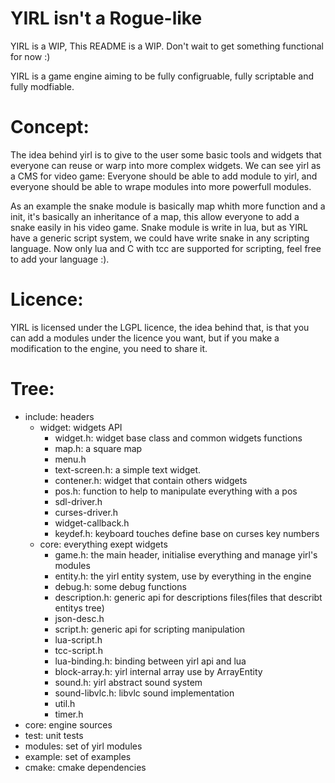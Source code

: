 # YIRL isn't a Rogue-like

YIRL is a WIP,
This README is a WIP.
Don't wait to get something functional for now :)

YIRL is a game engine aiming to be fully configruable, fully scriptable and
fully modfiable.

# Concept:
The idea behind yirl is to give to the user some basic tools and widgets that everyone can reuse or warp into more complex widgets.
We can see yirl as a CMS for video game:
Everyone should be able to add module to yirl, and everyone should be able to wrape modules into more powerfull modules.

As an example the snake module is basically map whith more function and a init, it's basically an inheritance of a map, this allow everyone to add a snake easily in his video game.
Snake module is write in lua, but as YIRL have a generic script system, we could have write snake in any scripting language.
Now only lua and C with tcc are supported for scripting, feel free to add your language :).


# Licence:
YIRL is licensed under the LGPL licence, the idea behind that, is that you can add a modules under the licence you want, but if you make a modification to the engine, you need to share it.

# Tree:

* include: headers
  * widget: widgets API
    * widget.h: widget base class and common widgets functions
    * map.h: a square map
    * menu.h
    * text-screen.h: a simple text widget.
    * contener.h: widget that contain others widgets
    * pos.h: function to help to manipulate everything with a pos
    * sdl-driver.h
    * curses-driver.h
    * widget-callback.h
    * keydef.h: keyboard touches define base on curses key numbers
  * core: everything exept widgets
    * game.h: the main header, initialise everything and manage yirl's modules
    * entity.h: the yirl entity system, use by everything in the engine
    * debug.h: some debug functions
    * description.h: generic api for descriptions files(files that describt entitys tree)
    * json-desc.h
    * script.h: generic api for scripting manipulation
    * lua-script.h
    * tcc-script.h
    * lua-binding.h: binding between yirl api and lua
    * block-array.h: yirl internal array use by ArrayEntity
    * sound.h: yirl abstract sound system
    * sound-libvlc.h: libvlc sound implementation
    * util.h
    * timer.h
* core: engine sources
* test: unit tests
* modules: set of yirl modules
* example: set of examples
* cmake: cmake dependencies
